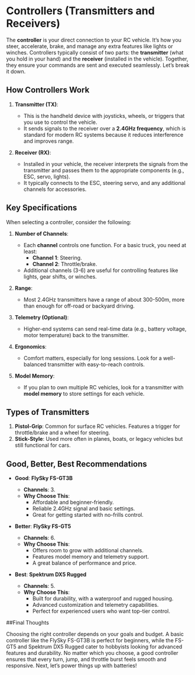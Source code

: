 # Controllers (Transmitters and Receivers)

The **controller** is your direct connection to your RC vehicle. It’s how you steer, accelerate, brake, and manage any extra features like lights or winches. Controllers typically consist of two parts: the **transmitter** (what you hold in your hand) and the **receiver** (installed in the vehicle). Together, they ensure your commands are sent and executed seamlessly. Let’s break it down.

## How Controllers Work

1. **Transmitter (TX)**:
   - This is the handheld device with joysticks, wheels, or triggers that you use to control the vehicle.
   - It sends signals to the receiver over a **2.4GHz frequency**, which is standard for modern RC systems because it reduces interference and improves range.

2. **Receiver (RX)**:
   - Installed in your vehicle, the receiver interprets the signals from the transmitter and passes them to the appropriate components (e.g., ESC, servo, lights).
   - It typically connects to the ESC, steering servo, and any additional channels for accessories.

## Key Specifications

When selecting a controller, consider the following:

1. **Number of Channels**:
   - Each **channel** controls one function. For a basic truck, you need at least:
     - **Channel 1**: Steering.
     - **Channel 2**: Throttle/brake.
   - Additional channels (3-6) are useful for controlling features like lights, gear shifts, or winches.

2. **Range**:
   - Most 2.4GHz transmitters have a range of about 300-500m, more than enough for off-road or backyard driving.

3. **Telemetry (Optional)**:
   - Higher-end systems can send real-time data (e.g., battery voltage, motor temperature) back to the transmitter.

4. **Ergonomics**:
   - Comfort matters, especially for long sessions. Look for a well-balanced transmitter with easy-to-reach controls.

5. **Model Memory**:
   - If you plan to own multiple RC vehicles, look for a transmitter with **model memory** to store settings for each vehicle.

## Types of Transmitters

1. **Pistol-Grip**: Common for surface RC vehicles. Features a trigger for throttle/brake and a wheel for steering.
2. **Stick-Style**: Used more often in planes, boats, or legacy vehicles but still functional for cars.

## Good, Better, Best Recommendations

- **Good**: **FlySky FS-GT3B**
  - **Channels**: 3.
  - **Why Choose This**:
    - Affordable and beginner-friendly.
    - Reliable 2.4GHz signal and basic settings.
    - Great for getting started with no-frills control.

- **Better**: **FlySky FS-GT5**
  - **Channels**: 6.
  - **Why Choose This**:
    - Offers room to grow with additional channels.
    - Features model memory and telemetry support.
    - A great balance of performance and price.

- **Best**: **Spektrum DX5 Rugged**
  - **Channels**: 5.
  - **Why Choose This**:
    - Built for durability, with a waterproof and rugged housing.
    - Advanced customization and telemetry capabilities.
    - Perfect for experienced users who want top-tier control.

##Final Thoughts

Choosing the right controller depends on your goals and budget. A basic controller like the FlySky FS-GT3B is perfect for beginners, while the FS-GT5 and Spektrum DX5 Rugged cater to hobbyists looking for advanced features and durability. No matter which you choose, a good controller ensures that every turn, jump, and throttle burst feels smooth and responsive. Next, let’s power things up with batteries!
